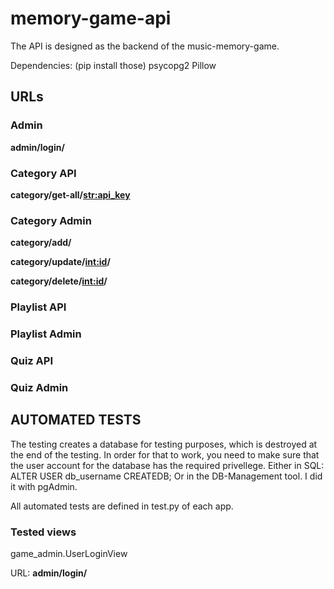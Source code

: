# memory-game-api
The API is designed as the backend of the music-memory-game.

Dependencies: (pip install those)
psycopg2
Pillow

## URLs

### Admin

**admin/login/**

### Category API

**category/get-all/<str:api_key>**

### Category Admin

**category/add/**

**category/update/<int:id>/**

**category/delete/<int:id>/**

### Playlist API

### Playlist Admin

### Quiz API

### Quiz Admin







## AUTOMATED TESTS
The testing creates a database for testing purposes, which is destroyed at the end of the testing.
In order for that to work, you need to make sure that the user account for the database has the 
required privellege. Either in SQL: ALTER USER db_username CREATEDB;
Or in the DB-Management tool. I did it with pgAdmin.

All automated tests are defined in test.py of each app.

### Tested views

game_admin.UserLoginView 

URL: **admin/login/**


